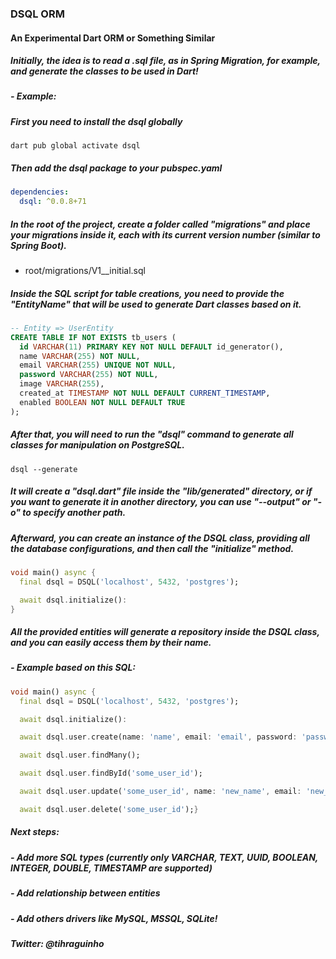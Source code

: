 ### DSQL ORM

#### An Experimental Dart ORM or Something Similar

##### Initially, the idea is to read a .sql file, as in Spring Migration, for example, and generate the classes to be used in Dart!

##### - Example:

##### First you need to install the dsql globally

```shell
dart pub global activate dsql
```

##### Then add the dsql package to your pubspec.yaml

```yaml
dependencies:
  dsql: ^0.0.8+71
```

##### In the root of the project, create a folder called "migrations" and place your migrations inside it, each with its current version number (similar to Spring Boot).

 - root/migrations/V1__initial.sql

##### Inside the SQL script for table creations, you need to provide the "EntityName" that will be used to generate Dart classes based on it.

```sql
-- Entity => UserEntity 
CREATE TABLE IF NOT EXISTS tb_users (
  id VARCHAR(11) PRIMARY KEY NOT NULL DEFAULT id_generator(),
  name VARCHAR(255) NOT NULL,
  email VARCHAR(255) UNIQUE NOT NULL,
  password VARCHAR(255) NOT NULL,
  image VARCHAR(255),
  created_at TIMESTAMP NOT NULL DEFAULT CURRENT_TIMESTAMP,
  enabled BOOLEAN NOT NULL DEFAULT TRUE
);
```

##### After that, you will need to run the "dsql" command to generate all classes for manipulation on PostgreSQL.

```shell
dsql --generate
```

##### It will create a "dsql.dart" file inside the "lib/generated" directory, or if you want to generate it in another directory, you can use "--output" or "-o" to specify another path.


##### Afterward, you can create an instance of the DSQL class, providing all the database configurations, and then call the "initialize" method.

```dart
void main() async {
  final dsql = DSQL('localhost', 5432, 'postgres');

  await dsql.initialize():
}
```

##### All the provided entities will generate a repository inside the DSQL class, and you can easily access them by their name.

##### - Example based on this SQL:

```dart
void main() async {
  final dsql = DSQL('localhost', 5432, 'postgres');

  await dsql.initialize():

  await dsql.user.create(name: 'name', email: 'email', password: 'password', image: 'image');

  await dsql.user.findMany();

  await dsql.user.findById('some_user_id');

  await dsql.user.update('some_user_id', name: 'new_name', email: 'new_email');

  await dsql.user.delete('some_user_id');}
```

##### Next steps:

##### - Add more SQL types (currently only VARCHAR, TEXT, UUID, BOOLEAN, INTEGER, DOUBLE, TIMESTAMP are supported)
##### - Add relationship between entities
##### - Add others drivers like MySQL, MSSQL, SQLite!

##### Twitter: @tihraguinho

